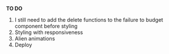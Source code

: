 **TO DO**

1. I still need to add the delete functions to the failure to budget component before styling
2. Styling with responsiveness
3. Alien animations
4. Deploy
